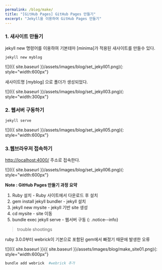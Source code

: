 ```yaml
---
permalink: /blog/make/
title: "[GitHub Pages] GitHub Pages 만들기"
excerpt: "Jekyll을 이용하여 GitHub Pages 만들기"
---
```


### 1. 새사이트 만들기

jekyll new 명령어를 이용하여 기본테마 [minima]가 적용된 새사이트를 만들수 있다.

```bash
jekyll new myblog
```

![]({{ site.baseurl }}/assets/images/blog/set_jekyll01.png){: style="width:600px"}

새사이트명 [myblog] 으로 폴더가 생성되었다.

![]({{ site.baseurl }}/assets/images/blog/set_jekyll03.png){: style="width:300px"}


### 2. 웹서버 구동하기

```bash
jekyll serve
```

![]({{ site.baseurl }}/assets/images/blog/set_jekyll05.png){: style="width:600px"}


### 3.웹브라우저 접속하기

[http://localhost:4000/](http://localhost:4000/)  주소로 접속한다.

![]({{ site.baseurl }}/assets/images/blog/set_jekyll06.png){: style="width:600px"}


**Note : GitHub Pages 만들기 과정 요약**
1. Ruby 설치                - Ruby 사이트에서 다운로드 후 설치
2. gem install jekyll bundler  - jekyll 설치
3. jekyll new mysite           - jekyll 기반 site 생성
4. cd mysite                  - site 이동
5. bundle exec jekyll serve    - 웹서버 구동
{: .notice--info}

>  trouble shootings

ruby 3.0.0부터 webrick이 기본으로 포함된 gem에서 빠졌기 때문에 발생한 오류

![]({{ site.baseurl }}{{ site.baseurl }}/assets/images/blog/make_site01.png){: style="width:600px"}


```bash
bundle add webrick  #webrick 추가
```

